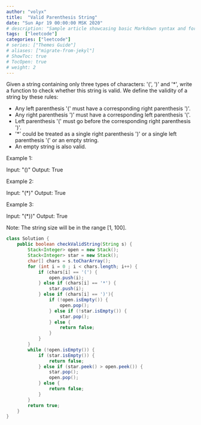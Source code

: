 ```yaml
---
author: "volyx"
title:  "Valid Parenthesis String"
date: "Sun Apr 19 00:00:00 MSK 2020"
# description: "Sample article showcasing basic Markdown syntax and formatting for HTML elements."
tags:  ["leetcode"]
categories: ["leetcode"]
# series: ["Themes Guide"]
# aliases: ["migrate-from-jekyl"]
# ShowToc: true
# TocOpen: true
# weight: 2
---
```


 Given a string containing only three types of characters: '(', ')' and '*', write a function to check whether this string is valid. We define the validity of a string by these rules:

- Any left parenthesis '(' must have a corresponding right parenthesis ')'.
- Any right parenthesis ')' must have a corresponding left parenthesis '('.
- Left parenthesis '(' must go before the corresponding right parenthesis ')'.
- '*' could be treated as a single right parenthesis ')' or a single left parenthesis '(' or an empty string.
- An empty string is also valid.

Example 1:

Input: "()"
Output: True

Example 2:

Input: "(*)"
Output: True

Example 3:

Input: "(*))"
Output: True

Note:
The string size will be in the range [1, 100].

```java
class Solution {
    public boolean checkValidString(String s) {
        Stack<Integer> open = new Stack();
        Stack<Integer> star = new Stack();
        char[] chars = s.toCharArray();
        for (int i = 0 ; i < chars.length; i++) {
            if (chars[i] == '(') {
                open.push(i);            
            } else if (chars[i] == '*') {
                star.push(i);
            } else if (chars[i] == ')'){
                if (!open.isEmpty()) {
                    open.pop();
                } else if (!star.isEmpty()) {
                    star.pop();
                } else {
                    return false;
                }
            }
        }
        while (!open.isEmpty()) {
            if (star.isEmpty()) {
                return false;
            } else if (star.peek() > open.peek()) {
                star.pop();
                open.pop();
            } else {
                return false;
            }
        }
        return true;
    }
}
```
